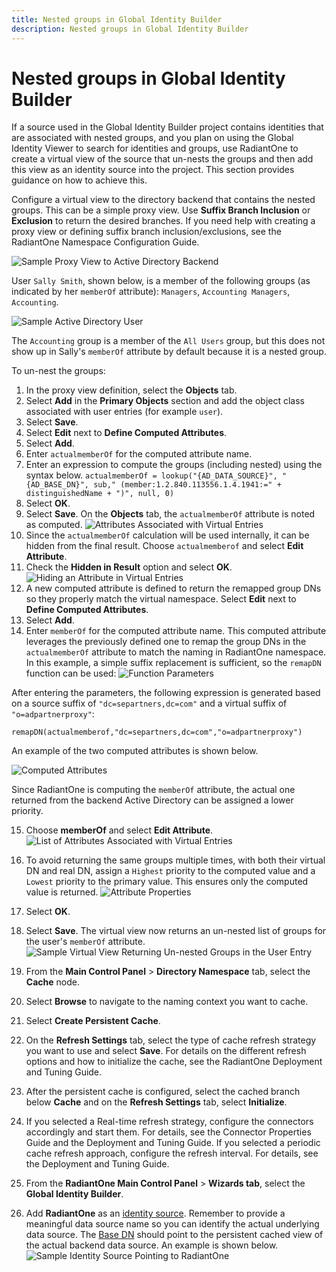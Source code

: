 ```yaml
---
title: Nested groups in Global Identity Builder
description: Nested groups in Global Identity Builder
---
```


# Nested groups in Global Identity Builder

If a source used in the Global Identity Builder project contains identities that are associated with nested groups, and you plan on using the Global Identity Viewer to search for identities and groups, use RadiantOne to create a virtual view of the source that un-nests the groups and then add this view as an identity source into the project. This section provides guidance on how to achieve this.

Configure a virtual view to the directory backend that contains the nested groups. This can be a simple proxy view. Use **Suffix Branch Inclusion** or **Exclusion** to return the desired branches. If you need help with creating a proxy view or defining suffix branch inclusion/exclusions, see the RadiantOne Namespace Configuration Guide.

![Sample Proxy View to Active Directory Backend](../media/image131.png)

User `Sally Smith`, shown below, is a member of the following groups (as indicated by her `memberOf` attribute): `Managers`, `Accounting Managers`, `Accounting`.

![Sample Active Directory User](../media/image132.png)

The `Accounting` group is a member of the `All Users` group, but this does not show up in Sally's `memberOf` attribute by default because it is a nested group.

To un-nest the groups:

1. In the proxy view definition, select the **Objects** tab.
2. Select **Add** in the **Primary Objects** section and add the object class associated with user entries (for example `user`).
3. Select **Save**.
4. Select **Edit** next to **Define Computed Attributes**.
5. Select **Add**.
6. Enter `actualmemberOf` for the computed attribute name.
7. Enter an expression to compute the groups (including nested) using the syntax below.
`actualmemberOf = lookup("{AD_DATA_SOURCE}", "{AD_BASE_DN}", sub," (member:1.2.840.113556.1.4.1941:=" + distinguishedName + ")", null, 0)`
1. Select **OK**.
2. Select **Save**.
On the **Objects** tab, the `actualmemberOf` attribute is noted as computed.
    ![Attributes Associated with Virtual Entries](../media/image137.png)
1.   Since the `actualmemberOf` calculation will be used internally, it can be hidden from the final result. Choose `actualmemberof` and select **Edit Attribute**.
2.   Check the **Hidden in Result** option and select **OK**.
    ![Hiding an Attribute in Virtual Entries](../media/image139.png)
3.  A new computed attribute is defined to return the remapped group DNs so they properly match the virtual namespace. Select **Edit** next to **Define Computed Attributes**.
4.  Select **Add**.
5.  Enter `memberOf` for the computed attribute name. This computed attribute leverages the previously defined one to remap the group DNs in the `actualmemberOf` attribute to match the naming in RadiantOne namespace. In this example, a simple suffix replacement is sufficient, so the `remapDN` function can be used:
    ![Function Parameters](../media/image140.png)

After entering the parameters, the following expression is generated based on a source suffix of `"dc=separtners,dc=com"` and a virtual suffix of `"o=adpartnerproxy"`:

`remapDN(actualmemberof,"dc=separtners,dc=com","o=adpartnerproxy")`

An example of the two computed attributes is shown below.

![Computed Attributes](../media/image141.png)

Since RadiantOne is computing the `memberOf` attribute, the actual one returned from the backend Active Directory can be assigned a lower priority.

15. Choose **memberOf** and select **Edit Attribute**.
    ![List of Attributes Associated with Virtual Entries](../media/image142.png)

16. To avoid returning the same groups multiple times, with both their virtual DN and real DN, assign a `Highest` priority to the computed value and a `Lowest` priority to the primary value. This ensures only the computed value is returned.
    ![Attribute Properties](../media/image143.png)

17. Select **OK**.

18. Select **Save**.
The virtual view now returns an un-nested list of groups for the user's `memberOf` attribute.
    ![Sample Virtual View Returning Un-nested Groups in the User Entry](../media/image144.png)
19. From the **Main Control Panel** > **Directory Namespace** tab, select the **Cache** node.

20. Select **Browse** to navigate to the naming context you want to cache.

21. Select **Create Persistent Cache**.

22. On the **Refresh Settings** tab, select the type of cache refresh strategy you want to use and select **Save**. For details on the different refresh options and how to initialize the cache, see the RadiantOne Deployment and Tuning Guide.

23. After the persistent cache is configured, select the cached branch below **Cache** and on the **Refresh Settings** tab, select **Initialize**.

24. If you selected a Real-time refresh strategy, configure the connectors accordingly and start them. For details, see the Connector Properties Guide and the Deployment and Tuning Guide. If you selected a periodic cache refresh approach, configure the refresh interval. For details, see the Deployment and Tuning Guide.

25. From the **RadiantOne Main Control Panel** > **Wizards tab**, select the **Global Identity Builder**.

26. Add **RadiantOne** as an [identity source](../create-projects/identity-sources.md). Remember to provide a meaningful data source name so you can identify the actual underlying data source. The [Base DN](../create-projects/identity-sources.md#base-dn) should point to the persistent cached view of the actual backend data source. An example is shown below.
    ![Sample Identity Source Pointing to RadiantOne](../media/image145.png)
